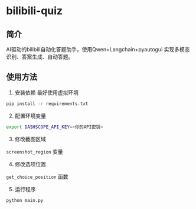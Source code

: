 # bilibili-quiz

## 简介

AI驱动的bilibili自动化答题助手，使用Qwen+Langchain+pyautogui 实现多模态识别、答案生成、自动答题。

## 使用方法

1. 安装依赖
最好使用虚拟环境
```bash
pip install -r requirements.txt
```

2. 配置环境变量

```bash
export DASHSCOPE_API_KEY=<你的API密钥>
```

3. 修改截图区域


`screenshot_region` 变量


4. 修改选项位置

`get_choice_position` 函数


5. 运行程序

```bash
python main.py
```







